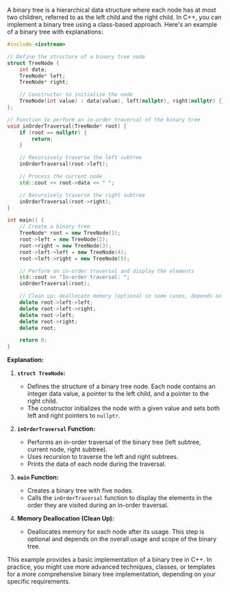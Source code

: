 A binary tree is a hierarchical data structure where each node has at most two children, referred to as the left child and the right child. In C++, you can implement a binary tree using a class-based approach. Here's an example of a binary tree with explanations:

```cpp
#include <iostream>

// Define the structure of a binary tree node
struct TreeNode {
    int data;
    TreeNode* left;
    TreeNode* right;

    // Constructor to initialize the node
    TreeNode(int value) : data(value), left(nullptr), right(nullptr) {}
};

// Function to perform an in-order traversal of the binary tree
void inOrderTraversal(TreeNode* root) {
    if (root == nullptr) {
        return;
    }

    // Recursively traverse the left subtree
    inOrderTraversal(root->left);

    // Process the current node
    std::cout << root->data << " ";

    // Recursively traverse the right subtree
    inOrderTraversal(root->right);
}

int main() {
    // Create a binary tree
    TreeNode* root = new TreeNode(1);
    root->left = new TreeNode(2);
    root->right = new TreeNode(3);
    root->left->left = new TreeNode(4);
    root->left->right = new TreeNode(5);

    // Perform an in-order traversal and display the elements
    std::cout << "In-order traversal: ";
    inOrderTraversal(root);

    // Clean up: deallocate memory (optional in some cases, depends on usage)
    delete root->left->left;
    delete root->left->right;
    delete root->left;
    delete root->right;
    delete root;

    return 0;
}
```

**Explanation:**

1. **`struct TreeNode`:**
   - Defines the structure of a binary tree node. Each node contains an integer data value, a pointer to the left child, and a pointer to the right child.
   - The constructor initializes the node with a given value and sets both left and right pointers to `nullptr`.

2. **`inOrderTraversal` Function:**
   - Performs an in-order traversal of the binary tree (left subtree, current node, right subtree).
   - Uses recursion to traverse the left and right subtrees.
   - Prints the data of each node during the traversal.

3. **`main` Function:**
   - Creates a binary tree with five nodes.
   - Calls the `inOrderTraversal` function to display the elements in the order they are visited during an in-order traversal.

4. **Memory Deallocation (Clean Up):**
   - Deallocates memory for each node after its usage. This step is optional and depends on the overall usage and scope of the binary tree.

This example provides a basic implementation of a binary tree in C++. In practice, you might use more advanced techniques, classes, or templates for a more comprehensive binary tree implementation, depending on your specific requirements.